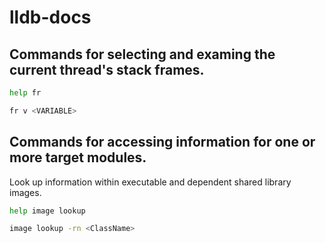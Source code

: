 # lldb-docs

## Commands for selecting and examing the current thread's stack frames.
```sh
help fr
```
```sh
fr v <VARIABLE>
```

## Commands for accessing information for one or more target modules. 
Look up information within executable and dependent shared library images.  
```sh
help image lookup
```

```sh
image lookup -rn <ClassName>
```
